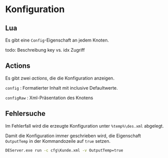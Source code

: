﻿# Konfiguration

## Lua

Es gibt eine `Config`-Eigenschaft an jedem Knoten.

todo: Beschreibung key vs. idx Zugriff

## Actions

Es gibt zwei *actions*, die die Konfiguration anzeigen.

`config`
: Formatierter Inhalt mit inclusive Defaultwerte.

`configRaw`
: Xml-Präsentation des Knotens


## Fehlersuche

Im Fehlerfall wird die erzeugte Konfiguration unter `%temp%\des.xml` abgelegt.

Damit die Konfiguration immer geschrieben wird, die Eigenschaft `OutputTemp` in der Kommandozeile auf `true` setzen.

```cmd
DEServer.exe run -c cfg\Kunde.xml -v OutputTemp=true
```